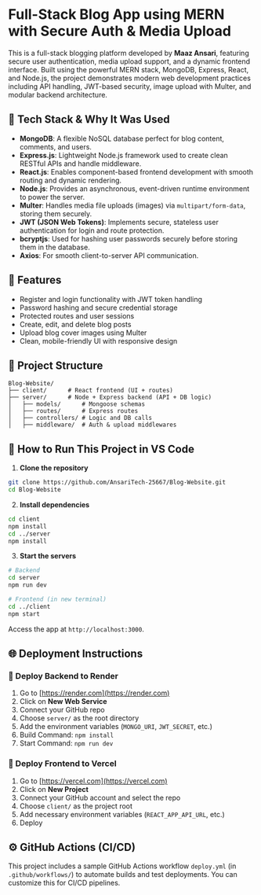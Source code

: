 # Full-Stack Blog App using MERN with Secure Auth & Media Upload

This is a full-stack blogging platform developed by **Maaz Ansari**, featuring secure user authentication, media upload support, and a dynamic frontend interface. Built using the powerful MERN stack, MongoDB, Express, React, and Node.js, the project demonstrates modern web development practices including API handling, JWT-based security, image upload with Multer, and modular backend architecture.

## 🔧 Tech Stack & Why It Was Used

- **MongoDB**: A flexible NoSQL database perfect for blog content, comments, and users.
- **Express.js**: Lightweight Node.js framework used to create clean RESTful APIs and handle middleware.
- **React.js**: Enables component-based frontend development with smooth routing and dynamic rendering.
- **Node.js**: Provides an asynchronous, event-driven runtime environment to power the server.
- **Multer**: Handles media file uploads (images) via `multipart/form-data`, storing them securely.
- **JWT (JSON Web Tokens)**: Implements secure, stateless user authentication for login and route protection.
- **bcryptjs**: Used for hashing user passwords securely before storing them in the database.
- **Axios**: For smooth client-to-server API communication.

## 🔐 Features

- Register and login functionality with JWT token handling
- Password hashing and secure credential storage
- Protected routes and user sessions
- Create, edit, and delete blog posts
- Upload blog cover images using Multer
- Clean, mobile-friendly UI with responsive design

## 📁 Project Structure

```
Blog-Website/
├── client/      # React frontend (UI + routes)
├── server/      # Node + Express backend (API + DB logic)
│   ├── models/      # Mongoose schemas
│   ├── routes/      # Express routes
│   ├── controllers/ # Logic and DB calls
│   ├── middleware/  # Auth & upload middlewares
```

## 🚀 How to Run This Project in VS Code

1. **Clone the repository**
```bash
git clone https://github.com/AnsariTech-25667/Blog-Website.git
cd Blog-Website
```

2. **Install dependencies**
```bash
cd client
npm install
cd ../server
npm install
```

3. **Start the servers**
```bash
# Backend
cd server
npm run dev

# Frontend (in new terminal)
cd ../client
npm start
```

Access the app at `http://localhost:3000`.

## 🌐 Deployment Instructions

### 🔹 Deploy Backend to Render
1. Go to [https://render.com](https://render.com)
2. Click on **New Web Service**
3. Connect your GitHub repo
4. Choose `server/` as the root directory
5. Add the environment variables (`MONGO_URI`, `JWT_SECRET`, etc.)
6. Build Command: `npm install`
7. Start Command: `npm run dev`

### 🔹 Deploy Frontend to Vercel
1. Go to [https://vercel.com](https://vercel.com)
2. Click on **New Project**
3. Connect your GitHub account and select the repo
4. Choose `client/` as the project root
5. Add necessary environment variables (`REACT_APP_API_URL`, etc.)
6. Deploy

## ⚙️ GitHub Actions (CI/CD)

This project includes a sample GitHub Actions workflow `deploy.yml` (in `.github/workflows/`) to automate builds and test deployments. You can customize this for CI/CD pipelines.


